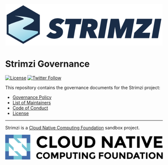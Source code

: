 [![Strimzi](./logo/strimzi.png)](https://strimzi.io/)

# Strimzi Governance

[![License](https://img.shields.io/badge/license-Apache--2.0-blue.svg)](http://www.apache.org/licenses/LICENSE-2.0)
[![Twitter Follow](https://img.shields.io/twitter/follow/strimziio.svg?style=social&label=Follow&style=for-the-badge)](https://twitter.com/strimziio)

This repository contains the governance documents for the Strimzi project:
* [Governance Policy](./GOVERNANCE.md)
* [List of Maintainers](./MAINTAINERS)
* [Code of Conduct](./CODE_OF_CONDUCT.md)
* [License](./LICENSE)

---

Strimzi is a <a href="http://cncf.io">Cloud Native Computing Foundation</a> sandbox project.

![CNCF ><](./logo/cncf-color.png)
